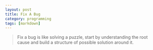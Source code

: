 ```yaml
---
layout: post
title: Fix A Bug
category: programming
tags: [markdown]
---
```


> Fix a bug is like solving a puzzle, start by understanding the root cause and build a structure of possible solution around it.
